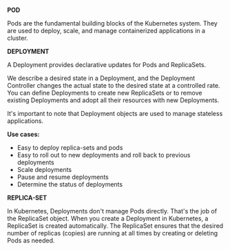 **POD**

Pods are the fundamental building blocks of the Kubernetes system. They are used to deploy, scale, and manage containerized applications in a cluster.

**DEPLOYMENT**

A Deployment provides declarative updates for Pods and ReplicaSets.

We describe a desired state in a Deployment, and the Deployment Controller changes the actual state to the desired state at a controlled rate. You can define Deployments to create new ReplicaSets or to remove existing Deployments and adopt all their resources with new Deployments.

It's important to note that Deployment objects are used to manage stateless applications.

**Use cases:**

- Easy to deploy replica-sets and pods
- Easy to roll out to new deployments and roll back to previous deployments
- Scale deployments
- Pause and resume deployments
- Determine the status of deployments

**REPLICA-SET**

In Kubernetes, Deployments don't manage Pods directly. That's the job of the ReplicaSet object. When you create a Deployment in Kubernetes, a ReplicaSet is created automatically. The ReplicaSet ensures that the desired number of replicas (copies) are running at all times by creating or deleting Pods as needed.
